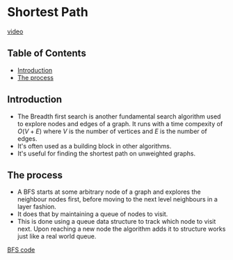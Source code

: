 # Shortest Path

[video](https://youtu.be/oDqjPvD54Ss)

## Table of Contents

- [Introduction](#introduction)
- [The process](#the-process)

## Introduction

- The Breadth first search is another fundamental search algorithm used to explore nodes and edges of a graph. It runs with a time compexity of $O(V+E)$ where $V$ is the number of vertices and $E$ is the number of edges.
- It's often used as a building block in other algorithms.
- It's useful for finding the shortest path on unweighted graphs.

## The process

- A BFS starts at some arbitrary node of a graph and explores the neighbour nodes first, before moving to the next level neighbours in a layer fashion.
- It does that by maintaining a queue of nodes to visit.
- This is done using a queue data structure to track which node to visit next. Upon reaching a new node the algorithm adds it to structure works just like a real world queue.

[BFS code](./BFS.cpp)
